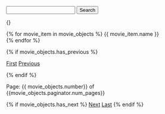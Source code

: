 <form action="" method="GET">
    <input type="saerch" name="movie_name">
    <button type="submit">Search</button>
</form>

{}

{% for movie_item in movie_objects %}
   {{ movie_item.name }}
   <br>
{% endfor %}


{% if movie_objects.has_previous %}

 <a href="?page=1">First</a>
 <a href="?page={{ movie_objects.previous_page_number }}">Previous</a> 

 {% endif %}

 Page: {{ movie_objects.number}} of {{movie_objects.paginator.num_pages}}

 {% if movie_objects.has_next %}
 <a href="?page={{ movie_objects.next_page_number }}">Next</a>
 <a href="?page={{ movie_objects.paginator.num_pages }}">Last</a>
 {% endif %}
